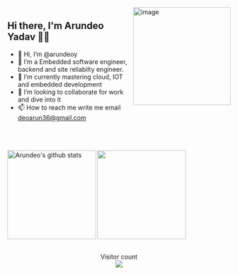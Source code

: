 <img align="right" height="220px" src="https://appservice.azureedge.net/images/linux-landing-page/v3/node.svg" alt="image" />

<p align="left">

## Hi there, I'm Arundeo  Yadav 👋🏻 
- 👋 Hi, I’m @arundeoy
- 👀 I’m a Embedded software engineer, backend and site reliabilty engineer.
- 🌱 I’m currently mastering  cloud, IOT and embedded development 
- 💞️ I’m looking to collaborate for work and dive into it
- 📫 How to reach me write me email deoarun36@gmail.com
 

<!---
arundeoy/arundeoy is a ✨ special ✨ repository because its `README.md` (this file) appears on your GitHub profile.
You can click the Preview link to take a look at your changes.
--->
<br>
<br>
 <br>

 

  <img align="left" height="200px" src="https://github-readme-stats.vercel.app/api?username=arundeoy&show_icons=true&count_private=true&title_color=ff0087&bg_color=fafbfc00&text_color=a2a2a2" alt="Arundeo's github stats" />

  <img align="center" height="200px" src="https://github-readme-stats.vercel.app/api/top-langs/?username=arundeoy&title_color=ff0087&bg_color=fafbfc00&text_color=35b5ff&hide=EJS" />
  
<!---
<a href="https://github.com/arundeoy/Online_Classroom_Web_App">
  <img align="left" src="https://github-readme-stats.anuraghazra1.vercel.app/api/pin/?username=arundeoy&repo=Online_Classroom_Web_App&show_owner&title_color=e6005c" />
 </a>
<a href="https://github.com/arundeoy/Daily-Newspaper-using-reactJS">
  <img align="center" src="https://github-readme-stats.vercel.app/api/pin/?username=arundeoy&repo=Daily-Newspaper-using-reactJS&title_color=e6005c" />
 </a>
-->
<br> 
<br>

<p align="center"> 
  Visitor count<br>
  <img src="https://profile-counter.glitch.me/arundeoy/count.svg" />
</p>


<!--https://github.com/arundeoy/arundeoy/blob/master/resources/progirl.png
